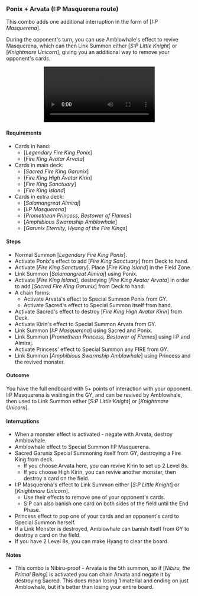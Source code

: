 ### Ponix + Arvata (I:P Masquerena route)
This combo adds one additional interruption in the form of [_I:P Masquerena_].

During the opponent's turn, you can use Amblowhale's effect to revive Masquerena, which can then Link Summon either [_S:P Little Knight_] or [_Knightmare Unicorn_], giving you an additional way to remove your opponent's cards.

<center>
<video controls>
  <source src="amblowhale-arvata/ponix-arvata-masquerena.mp4" type="video/mp4">
  Your browser does not support the MP4 format, or the &lt;video&gt; tag.
</video>
</center>

#### Requirements
- Cards in hand:
  - [_Legendary Fire King Ponix_]
  - [_Fire King Avatar Arvata_]
- Cards in main deck:
  - [_Sacred Fire King Garunix_]
  - [_Fire King High Avatar Kirin_]
  - [_Fire King Sanctuary_]
  - [_Fire King Island_]
- Cards in extra deck:
  - [_Salamangreat Almiraj_]
  - [_I:P Masquerena_]
  - [_Promethean Princess, Bestower of Flames_]
  - [_Amphibious Swarmship Amblowhale_]
  - [_Garunix Eternity, Hyang of the Fire Kings_]

#### Steps
- Normal Summon [_Legendary Fire King Ponix_].
- Activate Ponix's effect to add [_Fire King Sanctuary_] from Deck to hand.
- Activate [_Fire King Sanctuary_]. Place [_Fire King Island_] in the Field Zone.
- Link Summon [_Salamangreat Almiraj_] using Ponix.
- Activate [_Fire King Island_], destroying [_Fire King Avatar Arvata_] in order to add [_Sacred Fire King Garunix_] from Deck to hand.
- A chain forms:
    - Activate Arvata's effect to Special Summon Ponix from GY.
    - Activate Sacred's effect to Special Summon itself from hand.
- Activate Sacred's effect to destroy [_Fire King High Avatar Kirin_] from Deck.
- Activate Kirin's effect to Special Summon Arvata from GY.
- Link Summon [_I:P Masquerena_] using Sacred and Ponix.
- Link Summon [_Promethean Princess, Bestower of Flames_] using I:P and Almiraj.
- Activate Princess' effect to Special Summon any FIRE from GY.
- Link Summon [_Amphibious Swarmship Amblowhale_] using Princess and the revived monster.

#### Outcome
You have the full endboard with 5+ points of interaction with your opponent. I:P Masquerena is waiting in the GY, and can be revived by Amblowhale, then used to Link Summon either [_S:P Little Knight_] or [_Knightmare Unicorn_].

#### Interruptions
  - When a monster effect is activated - negate with Arvata, destroy Amblowhale.
  - Amblowhale effect to Special Summon I:P Masquerena.
  - Sacred Garunix Special Summoning itself from GY, destroying a Fire King from deck.
    - If you choose Arvata here, you can revive Kirin to set up 2 Level 8s.
    - If you choose High Kirin, you can revive another monster, then destroy a card on the field.
  - I:P Masquerena's effect to Link Summon either [_S:P Little Knight_] or [_Knightmare Unicorn_].
    - Use their effects to remove one of your opponent's cards.
    - S:P can also banish one card on both sides of the field until the End Phase.
  - Princess effect to pop one of your cards and an opponent's card to Special Summon herself.
  - If a Link Monster is destroyed, Amblowhale can banish itself from GY to destroy a card on the field.
  - If you have 2 Level 8s, you can make Hyang to clear the board.

#### Notes
- This combo is Nibiru-proof - Arvata is the 5th summon, so if [_Nibiru, the Primal Being_] is activated you can chain Arvata and negate it by destroying Sacred. This does mean losing 1 material and ending on just Amblowhale, but it's better than losing your entire board.